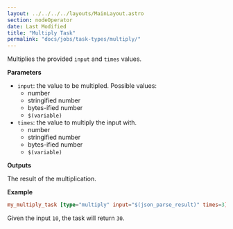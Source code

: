 ```yaml
---
layout: ../../../../layouts/MainLayout.astro
section: nodeOperator
date: Last Modified
title: "Multiply Task"
permalink: "docs/jobs/task-types/multiply/"
---
```


Multiplies the provided `input` and `times` values.

**Parameters**

- `input`: the value to be multipled. Possible values:
  - number
  - stringified number
  - bytes-ified number
  - `$(variable)`
- `times`: the value to multiply the input with.
  - number
  - stringified number
  - bytes-ified number
  - `$(variable)`

**Outputs**

The result of the multiplication.

**Example**

```toml
my_multiply_task [type="multiply" input="$(json_parse_result)" times=3]
```

Given the input `10`, the task will return `30`.
